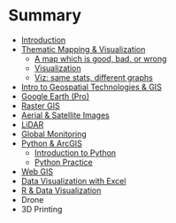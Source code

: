 # Summary

* [Introduction](README.md)
* [Thematic Mapping & Visualization](ThematicMapping-Viz.md/ThematicMapping&Viz.md)
  * [A map which is good, bad, or wrong](ThematicMapping-Viz.md/ThematicMapping&Viz/a-mpa-good-bad-and-wrong.md)
  * [Visualization](ThematicMapping-Viz.md/ThematicMapping&Viz/visualization.md)
  * [Viz: same stats, different graphs](ThematicMapping-Viz.md/ThematicMapping&Viz/viz-same-stats-different-graphs.md)
* [Intro to Geospatial Technologies & GIS](intro-to-geospatial-technologies-and-gis.md)
* [Google Earth \(Pro\)](google-earth-pro.md)
* [Raster GIS](raster-gis.md)
* [Aerial & Satellite Images](aerial-and-satellite-images.md)
* [LiDAR](lidar.md)
* [Global Monitoring](global-monitoring.md)
* [Python & ArcGIS](python-and-arcgis.md)
  * [Introduction to Python](python-and-arcgis/intro-to-python.md)
  * [Python Practice](python-and-arcgis/python-practice.md)
* [Web GIS](web-gis.md)
* [Data Visualization with Excel](data-visualization-with-excel.md)
* [R & Data Visualization](r-and-data-visualization.md)
* Drone
* 3D Printing

